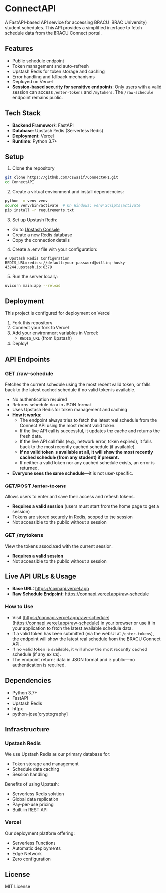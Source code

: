 # ConnectAPI

A FastAPI-based API service for accessing BRACU (BRAC University) student schedules. This API provides a simplified interface to fetch schedule data from the BRACU Connect portal.

## Features

- Public schedule endpoint
- Token management and auto-refresh
- Upstash Redis for token storage and caching
- Error handling and fallback mechanisms
- Deployed on Vercel
- **Session-based security for sensitive endpoints**: Only users with a valid session can access `/enter-tokens` and `/mytokens`. The `/raw-schedule` endpoint remains public.

## Tech Stack

- **Backend Framework**: FastAPI
- **Database**: Upstash Redis (Serverless Redis)
- **Deployment**: Vercel
- **Runtime**: Python 3.7+

## Setup

1. Clone the repository:
```bash
git clone https://github.com/cswasif/ConnectAPI.git
cd ConnectAPI
```

2. Create a virtual environment and install dependencies:
```bash
python -m venv venv
source venv/bin/activate  # On Windows: venv\Scripts\activate
pip install -r requirements.txt
```

3. Set up Upstash Redis:
- Go to [Upstash Console](https://console.upstash.com/)
- Create a new Redis database
- Copy the connection details

4. Create a .env file with your configuration:
```env
# Upstash Redis Configuration
REDIS_URL=rediss://default:your-password@willing-husky-43244.upstash.io:6379
```

5. Run the server locally:
```bash
uvicorn main:app --reload
```

## Deployment

This project is configured for deployment on Vercel:

1. Fork this repository
2. Connect your fork to Vercel
3. Add your environment variables in Vercel:
   - `REDIS_URL` (from Upstash)
4. Deploy!

## API Endpoints

### GET /raw-schedule
Fetches the current schedule using the most recent valid token, or falls back to the latest cached schedule if no valid token is available.

- No authentication required
- Returns schedule data in JSON format
- Uses Upstash Redis for token management and caching
- **How it works:**
  - The endpoint always tries to fetch the latest real schedule from the Connect API using the most recent valid token.
  - If the live API call is successful, it updates the cache and returns the fresh data.
  - If the live API call fails (e.g., network error, token expired), it falls back to the most recently cached schedule (if available).
  - **If no valid token is available at all, it will show the most recently cached schedule (from any student) if present.**
  - If neither a valid token nor any cached schedule exists, an error is returned.
- **Everyone sees the same schedule**—it is not user-specific.

### GET/POST /enter-tokens
Allows users to enter and save their access and refresh tokens.

- **Requires a valid session** (users must start from the home page to get a session)
- Tokens are stored securely in Redis, scoped to the session
- Not accessible to the public without a session

### GET /mytokens
View the tokens associated with the current session.

- **Requires a valid session**
- Not accessible to the public without a session

## Live API URLs & Usage

- **Base URL:** https://connapi.vercel.app
- **Raw Schedule Endpoint:** https://connapi.vercel.app/raw-schedule

### How to Use

- Visit [https://connapi.vercel.app/raw-schedule](https://connapi.vercel.app/raw-schedule) in your browser or use it in your application to fetch the latest available schedule data.
- If a valid token has been submitted (via the web UI at `/enter-tokens`), the endpoint will show the latest real schedule from the BRACU Connect API.
- If no valid token is available, it will show the most recently cached schedule (if any exists).
- The endpoint returns data in JSON format and is public—no authentication is required.

## Dependencies

- Python 3.7+
- FastAPI
- Upstash Redis
- httpx
- python-jose[cryptography]

## Infrastructure

### Upstash Redis
We use Upstash Redis as our primary database for:
- Token storage and management
- Schedule data caching
- Session handling

Benefits of using Upstash:
- Serverless Redis solution
- Global data replication
- Pay-per-use pricing
- Built-in REST API

### Vercel
Our deployment platform offering:
- Serverless Functions
- Automatic deployments
- Edge Network
- Zero configuration

## License

MIT License 